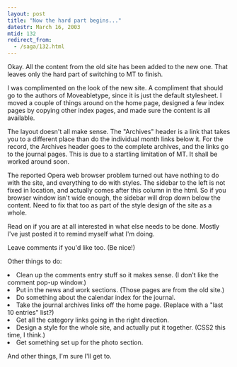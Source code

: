 ```yaml
---
layout: post
title: "Now the hard part begins..."
datestr: March 16, 2003
mtid: 132
redirect_from:
  - /saga/132.html
---
```

Okay.  All the content from the old site has been added to the new one.  That leaves only the hard part of switching to MT to finish.

I was complimented on the look of the new site.  A compliment that should go to the authors of Moveabletype, since it is just the default stylesheet.  I moved a couple of things around on the home page, designed a few index pages by copying other index pages, and made sure the content is all available.

The layout doesn't all make sense.  The "Archives" header is a link that takes you to a different place than do the individual month links below it.  For the record, the Archives header goes to the complete archives, and the links go to the journal pages.  This is due to a startling limitation of MT.  It shall be worked around soon.

The reported Opera web browser problem turned out have nothing to do with the site, and everything to do with styles.  The sidebar to the left is not fixed in location, and actually comes after this column in the html.  So if you browser window isn't wide enough, the sidebar will drop down below the content.  Need to fix that too as part of the style design of the site as a whole.

Read on if you are at all interested in what else needs to be done.  Mostly I've just posted it to remind myself what I'm doing.

Leave comments if you'd like too. (Be nice!)

Other things to do:
<li>Clean up the comments entry stuff so it makes sense. (I don't like the comment pop-up window.)</li>
<li>Put in the news and work sections.  (Those pages are from the old site.)</li>
<li>Do something about the calendar index for the journal.</li>
<li>Take the journal archives links off the home page. (Replace with a "last 10 entries" list?) </li>
<li>Get all the category links going in the right direction.</li>
<li>Design a style for the whole site, and actually put it together.  (CSS2 this time, I think.)</li>
<li>Get something set up for the photo section.</li>

And other things, I'm sure I'll get to.

